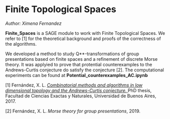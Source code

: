 # Finite Topological Spaces
_Author: Ximena Fernandez_

**Finite_Spaces** is a SAGE module to work with Finite Topological Spaces.
We refer to [1] for the theoretical background and proofs of the correctness of the algorithms.

We developed a method to study Q**-transformations of group presentations based on finite spaces and a refinement of discrete Morse theory. It was applyied to prove that protential counterexamples to the Andrews-Curtis conjecture do satisfy the conjecture [2]. The computational experiments can be found at **Potential_counterexamples_AC.ipynb**

[1] Fernández, X. L.
<a href='http://cms.dm.uba.ar/academico/carreras/doctorado/Tesis_Ximena_Fernandez.pdf'> _Combinatorial methods and algorithms in low dimensional topology and the Andrews-Curtis conjecture._ </a>
PhD thesis, Facultad de Ciencias Exactas y Naturales, Universidad de
Buenos Aires, 2017.

[2] Fernández, X. L.
_Morse theory for group presentations_, 2019.
